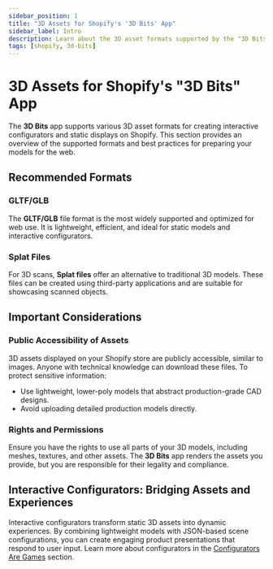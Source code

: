 ```yaml
---
sidebar_position: 1
title: "3D Assets for Shopify's '3D Bits' App"
sidebar_label: Intro
description: Learn about the 3D asset formats supported by the "3D Bits" app and how to prepare your models for interactive configurators and static displays on Shopify.
tags: [shopify, 3d-bits]
---
```


# 3D Assets for Shopify's "3D Bits" App

The **3D Bits** app supports various 3D asset formats for creating interactive configurators and static displays on Shopify. This section provides an overview of the supported formats and best practices for preparing your models for the web.

## Recommended Formats

### GLTF/GLB
The **GLTF/GLB** file format is the most widely supported and optimized for web use. It is lightweight, efficient, and ideal for static models and interactive configurators.

### Splat Files
For 3D scans, **Splat files** offer an alternative to traditional 3D models. These files can be created using third-party applications and are suitable for showcasing scanned objects.

## Important Considerations

### Public Accessibility of Assets
3D assets displayed on your Shopify store are publicly accessible, similar to images. Anyone with technical knowledge can download these files. To protect sensitive information:
* Use lightweight, lower-poly models that abstract production-grade CAD designs.
* Avoid uploading detailed production models directly.

### Rights and Permissions
Ensure you have the rights to use all parts of your 3D models, including meshes, textures, and other assets. The **3D Bits** app renders the assets you provide, but you are responsible for their legality and compliance.

## Interactive Configurators: Bridging Assets and Experiences

Interactive configurators transform static 3D assets into dynamic experiences. By combining lightweight models with JSON-based scene configurations, you can create engaging product presentations that respond to user input. Learn more about configurators in the [Configurators Are Games](./configurators-are-games.md) section.

